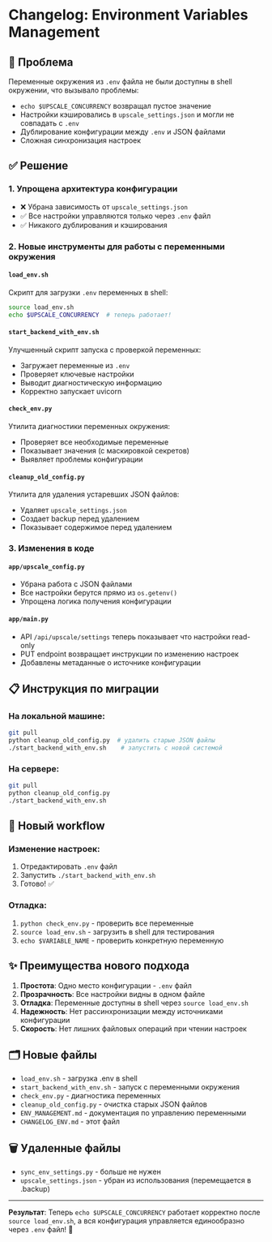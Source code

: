 # Changelog: Environment Variables Management

## 🎯 Проблема
Переменные окружения из `.env` файла не были доступны в shell окружении, что вызывало проблемы:
- `echo $UPSCALE_CONCURRENCY` возвращал пустое значение
- Настройки кэшировались в `upscale_settings.json` и могли не совпадать с `.env`
- Дублирование конфигурации между `.env` и JSON файлами
- Сложная синхронизация настроек

## ✅ Решение

### 1. Упрощена архитектура конфигурации
- ❌ Убрана зависимость от `upscale_settings.json` 
- ✅ Все настройки управляются только через `.env` файл
- ✅ Никакого дублирования и кэширования

### 2. Новые инструменты для работы с переменными окружения

#### `load_env.sh`
Скрипт для загрузки `.env` переменных в shell:
```bash
source load_env.sh
echo $UPSCALE_CONCURRENCY  # теперь работает!
```

#### `start_backend_with_env.sh`
Улучшенный скрипт запуска с проверкой переменных:
- Загружает переменные из `.env`
- Проверяет ключевые настройки
- Выводит диагностическую информацию
- Корректно запускает uvicorn

#### `check_env.py`
Утилита диагностики переменных окружения:
- Проверяет все необходимые переменные
- Показывает значения (с маскировкой секретов)
- Выявляет проблемы конфигурации

#### `cleanup_old_config.py`
Утилита для удаления устаревших JSON файлов:
- Удаляет `upscale_settings.json`
- Создает backup перед удалением
- Показывает содержимое перед удалением

### 3. Изменения в коде

#### `app/upscale_config.py`
- Убрана работа с JSON файлами
- Все настройки берутся прямо из `os.getenv()`
- Упрощена логика получения конфигурации

#### `app/main.py`
- API `/api/upscale/settings` теперь показывает что настройки read-only
- PUT endpoint возвращает инструкции по изменению настроек
- Добавлены метаданные о источнике конфигурации

## 📋 Инструкция по миграции

### На локальной машине:
```bash
git pull
python cleanup_old_config.py  # удалить старые JSON файлы
./start_backend_with_env.sh    # запустить с новой системой
```

### На сервере:
```bash
git pull
python cleanup_old_config.py
./start_backend_with_env.sh
```

## 🔧 Новый workflow

### Изменение настроек:
1. Отредактировать `.env` файл
2. Запустить `./start_backend_with_env.sh`
3. Готово! ✅

### Отладка:
1. `python check_env.py` - проверить все переменные
2. `source load_env.sh` - загрузить в shell для тестирования
3. `echo $VARIABLE_NAME` - проверить конкретную переменную

## ✨ Преимущества нового подхода

1. **Простота**: Одно место конфигурации - `.env` файл
2. **Прозрачность**: Все настройки видны в одном файле
3. **Отладка**: Переменные доступны в shell через `source load_env.sh`
4. **Надежность**: Нет рассинхронизации между источниками конфигурации
5. **Скорость**: Нет лишних файловых операций при чтении настроек

## 🗂 Новые файлы

- `load_env.sh` - загрузка .env в shell
- `start_backend_with_env.sh` - запуск с переменными окружения
- `check_env.py` - диагностика переменных
- `cleanup_old_config.py` - очистка старых JSON файлов
- `ENV_MANAGEMENT.md` - документация по управлению переменными
- `CHANGELOG_ENV.md` - этот файл

## 🗑 Удаленные файлы

- `sync_env_settings.py` - больше не нужен
- `upscale_settings.json` - убран из использования (перемещается в .backup)

---

**Результат**: Теперь `echo $UPSCALE_CONCURRENCY` работает корректно после `source load_env.sh`, а вся конфигурация управляется единообразно через `.env` файл! 🎉